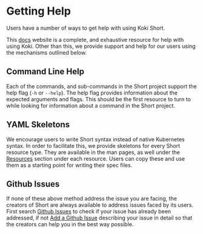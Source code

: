 # Getting Help 

Users have a number of ways to get help with using Koki Short. 

This [docs](https://docs.koki.io/short) website is a complete, and exhaustive resource for help with using Koki. Other than this, we provide support and help for our users using the mechanisms outlined below.

## Command Line Help

Each of the commands, and sub-commands in the Short project support the help flag (`-h` or `--help`). The help flag provides information about the expected arguments and flags. This should be the first resource to turn to while looking for information about a command in the Short project. 

## YAML Skeletons

We encourage users to write Short syntax instead of native Kubernetes syntax. In order to facilitate this, we provide skeletons for every Short resource type. They are available in the man pages, as well under the [Resources](../resources/index.md#resources) section under each resource. Users can copy these and use them as a starting point for writing their spec files.

## Github Issues

If none of these above method address the issue you are facing, the creators of Short are always available to address issues faced by its users. First search [Github Issues](https://github.com/koki/short/issues) to check if your issue has already been addressed, if not [Add a Github Issue](https://github.com/koki/short/issues/new) describing your issue in detail so that the creators can help you in the best way possible.
